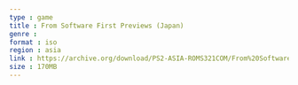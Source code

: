 ```yaml
---
type : game
title : From Software First Previews (Japan)
genre : 
format : iso
region : asia
link : https://archive.org/download/PS2-ASIA-ROMS321COM/From%20Software%20First%20Previews%20%28Japan%29.7z
size : 170MB
---
```

